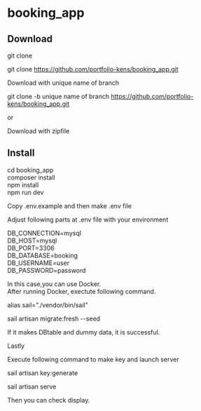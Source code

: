 # booking_app

## Download

git clone

git clone https://github.com/portfolio-kens/booking_app.git

Download with unique name of branch

git clone -b unique name of branch https://github.com/portfolio-kens/booking_app.git

or

Download with zipfile

## Install

cd booking_app  
composer install  
npm install  
npm run dev  

Copy .env.example and then make .env file  

Adjust following parts at .env file with your environment  

DB_CONNECTION=mysql  
DB_HOST=mysql  
DB_PORT=3306  
DB_DATABASE=booking  
DB_USERNAME=user  
DB_PASSWORD=password  

In this case,you can use Docker.  
After running Docker, exectute following command.  

alias sail="./vendor/bin/sail"  

sail artisan migrate:fresh --seed  

If it makes DBtable and dummy data, it is successful.  

Lastly  

Execute following command to make key and launch server  

sail artisan key:generate  

sail artisan serve  

Then you can check display.  







